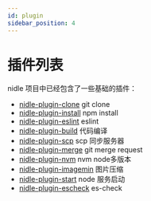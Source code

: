 ```yaml
---
id: plugin
sidebar_position: 4
---
```


# 插件列表
nidle 项目中已经包含了一些基础的插件：
* [nidle-plugin-clone](https://github.com/yanuoda/nidle/tree/main/packages/nidle-plugin-clone) git clone
* [nidle-plugin-install](https://github.com/yanuoda/nidle/tree/main/packages/nidle-plugin-install) npm install
* [nidle-plugin-eslint](https://github.com/yanuoda/nidle/tree/main/packages/nidle-plugin-eslint) eslint
* [nidle-plugin-build](https://github.com/yanuoda/nidle/tree/main/packages/nidle-plugin-build) 代码编译
* [nidle-plugin-scp](https://github.com/yanuoda/nidle/tree/main/packages/nidle-plugin-scp) scp 同步服务器
* [nidle-plugin-merge](https://github.com/yanuoda/nidle/tree/main/packages/nidle-plugin-merge) git merge request
* [nidle-plugin-nvm](https://github.com/yanuoda/nidle/tree/main/packages/nidle-plugin-nvm) nvm node多版本
* [nidle-plugin-imagemin](https://github.com/yanuoda/nidle/tree/main/packages/nidle-plugin-imagemin) 图片压缩
* [nidle-plugin-start](https://github.com/yanuoda/nidle/tree/main/packages/nidle-plugin-start) node 服务启动
* [nidle-plugin-escheck](https://github.com/yanuoda/nidle/tree/main/packages/nidle-plugin-escheck) es-check
